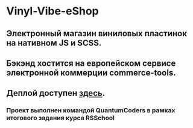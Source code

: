 # Vinyl-Vibe-eShop
## Электронный магазин виниловых пластинок на нативном JS и SCSS.
## Бэкэнд хостится на европейском сервисе электронной коммерции commerce-tools.
## Деплой доступен [здесь](https://vinyl-vibe-eshop.netlify.app/).
### Проект выполнен командой QuantumCoders в рамках итогового задания курса RSSchool
